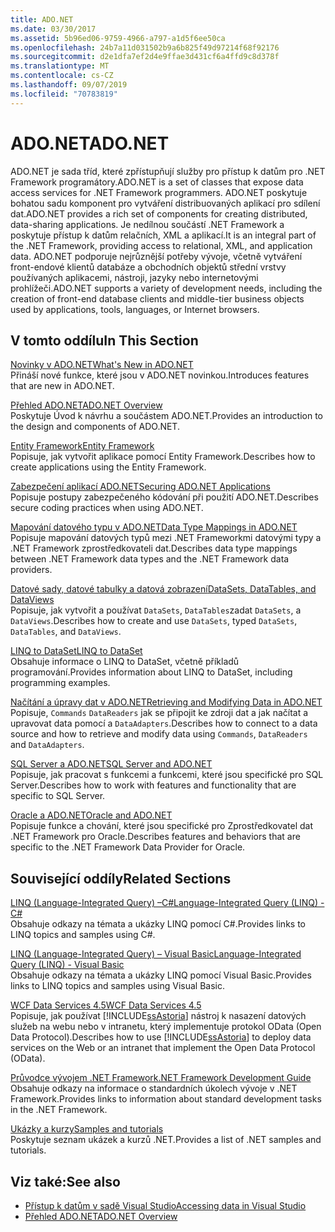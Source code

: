 ```yaml
---
title: ADO.NET
ms.date: 03/30/2017
ms.assetid: 5b96ed06-9759-4966-a797-a1d5f6ee50ca
ms.openlocfilehash: 24b7a11d031502b9a6b825f49d97214f68f92176
ms.sourcegitcommit: d2e1dfa7ef2d4e9ffae3d431cf6a4ffd9c8d378f
ms.translationtype: MT
ms.contentlocale: cs-CZ
ms.lasthandoff: 09/07/2019
ms.locfileid: "70783819"
---
```

# <a name="adonet"></a><span data-ttu-id="83b3c-102">ADO.NET</span><span class="sxs-lookup"><span data-stu-id="83b3c-102">ADO.NET</span></span>
<span data-ttu-id="83b3c-103">ADO.NET je sada tříd, které zpřístupňují služby pro přístup k datům pro .NET Framework programátory.</span><span class="sxs-lookup"><span data-stu-id="83b3c-103">ADO.NET is a set of classes that expose data access services for .NET Framework programmers.</span></span> <span data-ttu-id="83b3c-104">ADO.NET poskytuje bohatou sadu komponent pro vytváření distribuovaných aplikací pro sdílení dat.</span><span class="sxs-lookup"><span data-stu-id="83b3c-104">ADO.NET provides a rich set of components for creating distributed, data-sharing applications.</span></span> <span data-ttu-id="83b3c-105">Je nedílnou součástí .NET Framework a poskytuje přístup k datům relačních, XML a aplikací.</span><span class="sxs-lookup"><span data-stu-id="83b3c-105">It is an integral part of the .NET Framework, providing access to relational, XML, and application data.</span></span> <span data-ttu-id="83b3c-106">ADO.NET podporuje nejrůznější potřeby vývoje, včetně vytváření front-endové klientů databáze a obchodních objektů střední vrstvy používaných aplikacemi, nástroji, jazyky nebo internetovými prohlížeči.</span><span class="sxs-lookup"><span data-stu-id="83b3c-106">ADO.NET supports a variety of development needs, including the creation of front-end database clients and middle-tier business objects used by applications, tools, languages, or Internet browsers.</span></span>  
  
## <a name="in-this-section"></a><span data-ttu-id="83b3c-107">V tomto oddílu</span><span class="sxs-lookup"><span data-stu-id="83b3c-107">In This Section</span></span>  
 [<span data-ttu-id="83b3c-108">Novinky v ADO.NET</span><span class="sxs-lookup"><span data-stu-id="83b3c-108">What's New in ADO.NET</span></span>](whats-new.md)  
 <span data-ttu-id="83b3c-109">Přináší nové funkce, které jsou v ADO.NET novinkou.</span><span class="sxs-lookup"><span data-stu-id="83b3c-109">Introduces features that are new in ADO.NET.</span></span>  
  
 [<span data-ttu-id="83b3c-110">Přehled ADO.NET</span><span class="sxs-lookup"><span data-stu-id="83b3c-110">ADO.NET Overview</span></span>](ado-net-overview.md)  
 <span data-ttu-id="83b3c-111">Poskytuje Úvod k návrhu a součástem ADO.NET.</span><span class="sxs-lookup"><span data-stu-id="83b3c-111">Provides an introduction to the design and components of ADO.NET.</span></span>  
  
 [<span data-ttu-id="83b3c-112">Entity Framework</span><span class="sxs-lookup"><span data-stu-id="83b3c-112">Entity Framework</span></span>](https://go.microsoft.com/fwlink/?LinkID=213876)  
 <span data-ttu-id="83b3c-113">Popisuje, jak vytvořit aplikace pomocí Entity Framework.</span><span class="sxs-lookup"><span data-stu-id="83b3c-113">Describes how to create applications using the Entity Framework.</span></span>  
  
 [<span data-ttu-id="83b3c-114">Zabezpečení aplikací ADO.NET</span><span class="sxs-lookup"><span data-stu-id="83b3c-114">Securing ADO.NET Applications</span></span>](securing-ado-net-applications.md)  
 <span data-ttu-id="83b3c-115">Popisuje postupy zabezpečeného kódování při použití ADO.NET.</span><span class="sxs-lookup"><span data-stu-id="83b3c-115">Describes secure coding practices when using ADO.NET.</span></span>  
  
 [<span data-ttu-id="83b3c-116">Mapování datového typu v ADO.NET</span><span class="sxs-lookup"><span data-stu-id="83b3c-116">Data Type Mappings in ADO.NET</span></span>](data-type-mappings-in-ado-net.md)  
 <span data-ttu-id="83b3c-117">Popisuje mapování datových typů mezi .NET Frameworkmi datovými typy a .NET Framework zprostředkovateli dat.</span><span class="sxs-lookup"><span data-stu-id="83b3c-117">Describes data type mappings between .NET Framework data types and the .NET Framework data providers.</span></span>  
  
 [<span data-ttu-id="83b3c-118">Datové sady, datové tabulky a datová zobrazení</span><span class="sxs-lookup"><span data-stu-id="83b3c-118">DataSets, DataTables, and DataViews</span></span>](./dataset-datatable-dataview/index.md)  
 <span data-ttu-id="83b3c-119">Popisuje, jak vytvořit a používat `DataSets`, `DataTables`zadat `DataSets`, a `DataViews`.</span><span class="sxs-lookup"><span data-stu-id="83b3c-119">Describes how to create and use `DataSets`, typed `DataSets`, `DataTables`, and `DataViews`.</span></span>  
  
 [<span data-ttu-id="83b3c-120">LINQ to DataSet</span><span class="sxs-lookup"><span data-stu-id="83b3c-120">LINQ to DataSet</span></span>](linq-to-dataset.md)  
 <span data-ttu-id="83b3c-121">Obsahuje informace o LINQ to DataSet, včetně příkladů programování.</span><span class="sxs-lookup"><span data-stu-id="83b3c-121">Provides information about LINQ to DataSet, including programming examples.</span></span>  
  
 [<span data-ttu-id="83b3c-122">Načítání a úpravy dat v ADO.NET</span><span class="sxs-lookup"><span data-stu-id="83b3c-122">Retrieving and Modifying Data in ADO.NET</span></span>](retrieving-and-modifying-data.md)  
 <span data-ttu-id="83b3c-123">Popisuje, `Commands` `DataReaders` jak se připojit ke zdroji dat a jak načítat a upravovat data pomocí a `DataAdapters`.</span><span class="sxs-lookup"><span data-stu-id="83b3c-123">Describes how to connect to a data source and how to retrieve and modify data using `Commands`, `DataReaders` and `DataAdapters`.</span></span>  
  
 [<span data-ttu-id="83b3c-124">SQL Server a ADO.NET</span><span class="sxs-lookup"><span data-stu-id="83b3c-124">SQL Server and ADO.NET</span></span>](./sql/index.md)  
 <span data-ttu-id="83b3c-125">Popisuje, jak pracovat s funkcemi a funkcemi, které jsou specifické pro SQL Server.</span><span class="sxs-lookup"><span data-stu-id="83b3c-125">Describes how to work with features and functionality that are specific to SQL Server.</span></span>  
  
 [<span data-ttu-id="83b3c-126">Oracle a ADO.NET</span><span class="sxs-lookup"><span data-stu-id="83b3c-126">Oracle and ADO.NET</span></span>](oracle-and-adonet.md)  
 <span data-ttu-id="83b3c-127">Popisuje funkce a chování, které jsou specifické pro Zprostředkovatel dat .NET Framework pro Oracle.</span><span class="sxs-lookup"><span data-stu-id="83b3c-127">Describes features and behaviors that are specific to the .NET Framework Data Provider for Oracle.</span></span>  
  
## <a name="related-sections"></a><span data-ttu-id="83b3c-128">Související oddíly</span><span class="sxs-lookup"><span data-stu-id="83b3c-128">Related Sections</span></span>  
 [<span data-ttu-id="83b3c-129">LINQ (Language-Integrated Query) –C#</span><span class="sxs-lookup"><span data-stu-id="83b3c-129">Language-Integrated Query (LINQ) - C#</span></span>](../../../csharp/programming-guide/concepts/linq/index.md)  
 <span data-ttu-id="83b3c-130">Obsahuje odkazy na témata a ukázky LINQ pomocí C#.</span><span class="sxs-lookup"><span data-stu-id="83b3c-130">Provides links to LINQ topics and samples using C#.</span></span>  
  
 [<span data-ttu-id="83b3c-131">LINQ (Language-Integrated Query) – Visual Basic</span><span class="sxs-lookup"><span data-stu-id="83b3c-131">Language-Integrated Query (LINQ) - Visual Basic</span></span>](../../../visual-basic/programming-guide/concepts/linq/index.md)  
 <span data-ttu-id="83b3c-132">Obsahuje odkazy na témata a ukázky LINQ pomocí Visual Basic.</span><span class="sxs-lookup"><span data-stu-id="83b3c-132">Provides links to LINQ topics and samples using Visual Basic.</span></span>  
  
 [<span data-ttu-id="83b3c-133">WCF Data Services 4.5</span><span class="sxs-lookup"><span data-stu-id="83b3c-133">WCF Data Services 4.5</span></span>](../wcf/index.md)  
 <span data-ttu-id="83b3c-134">Popisuje, jak používat [!INCLUDE[ssAstoria](../../../../includes/ssastoria-md.md)] nástroj k nasazení datových služeb na webu nebo v intranetu, který implementuje protokol OData (Open Data Protocol).</span><span class="sxs-lookup"><span data-stu-id="83b3c-134">Describes how to use [!INCLUDE[ssAstoria](../../../../includes/ssastoria-md.md)] to deploy data services on the Web or an intranet that implement the Open Data Protocol (OData).</span></span>  
  
 [<span data-ttu-id="83b3c-135">Průvodce vývojem .NET Framework</span><span class="sxs-lookup"><span data-stu-id="83b3c-135">.NET Framework Development Guide</span></span>](../../development-guide.md)  
 <span data-ttu-id="83b3c-136">Obsahuje odkazy na informace o standardních úkolech vývoje v .NET Framework.</span><span class="sxs-lookup"><span data-stu-id="83b3c-136">Provides links to information about standard development tasks in the .NET Framework.</span></span>  
  
 [<span data-ttu-id="83b3c-137">Ukázky a kurzy</span><span class="sxs-lookup"><span data-stu-id="83b3c-137">Samples and tutorials</span></span>](../../../samples-and-tutorials/index.md)  
 <span data-ttu-id="83b3c-138">Poskytuje seznam ukázek a kurzů .NET.</span><span class="sxs-lookup"><span data-stu-id="83b3c-138">Provides a list of .NET samples and tutorials.</span></span>
  
## <a name="see-also"></a><span data-ttu-id="83b3c-139">Viz také:</span><span class="sxs-lookup"><span data-stu-id="83b3c-139">See also</span></span>

- [<span data-ttu-id="83b3c-140">Přístup k datům v sadě Visual Studio</span><span class="sxs-lookup"><span data-stu-id="83b3c-140">Accessing data in Visual Studio</span></span>](/visualstudio/data-tools/accessing-data-in-visual-studio)
- [<span data-ttu-id="83b3c-141">Přehled ADO.NET</span><span class="sxs-lookup"><span data-stu-id="83b3c-141">ADO.NET Overview</span></span>](ado-net-overview.md)
